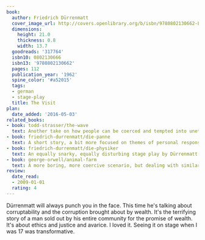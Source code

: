 ```yaml
---
book:
  author: Friedrich Dürrenmatt
  cover_image_url: http://covers.openlibrary.org/b/isbn/9780802130662-L.jpg
  dimensions:
    height: 21.0
    thickness: 0.8
    width: 13.7
  goodreads: '317764'
  isbn10: 0802130666
  isbn13: '9780802130662'
  pages: 112
  publication_year: '1962'
  spine_color: '#a52015'
  tags:
  - german
  - stage-play
  title: The Visit
plan:
  date_added: '2016-05-03'
related_books:
- book: todd-strasser/the-wave
  text: Another take on how people can be coerced and tempted into unethical conformity.
- book: friedrich-durrenmatt/die-panne
  text: A short story, a bit more focused on themes of personal responsibility, but also about culpability.
- book: friedrich-durrenmatt/die-physiker
  text: An equally snarky, equally disturbing stage play by Dürrenmatt.
- book: george-orwell/animal-farm
  text: A more boring, more coercive scenario, but dealing with similar questions.
review:
  date_read:
  - 2009-01-01
  rating: 4
---
```

Dürrenmatt will always punch you in the face. This time he's talking about corruptability and the corruption brought
about by wealth. It's the terrifying story of a man sold out by his entire community for the promise of wealth. It's
about ethics and justice and avarice. I loved it. Seeing it on stage when I was 17 was transformative.

